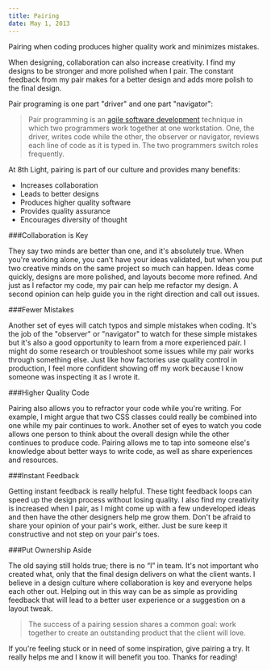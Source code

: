 ```yaml
---
title: Pairing
date: May 1, 2013
---
```


Pairing when coding produces higher quality work and minimizes mistakes.

When designing, collaboration can also increase creativity. I find my designs to be stronger and more polished when I pair. The constant feedback from my pair makes for a better design and adds more polish to the final design.

Pair programing is one part "driver" and one part "navigator":

>Pair programming is an <a href="http://en.wikipedia.org/wiki/Agile_software_development" target="_blank">agile software development</a> technique in which two programmers work together at one workstation. One, the driver, writes code while the other, the observer or navigator, reviews each line of code as it is typed in. The two programmers switch roles frequently.

At 8th Light, pairing is part of our culture and provides many benefits:

* Increases collaboration
* Leads to better designs
* Produces higher quality software
* Provides quality assurance
* Encourages diversity of thought

###Collaboration is Key

They say two minds are better than one, and it's absolutely true. When you're working alone, you can't have your ideas validated, but when you put two creative minds on the same project so much can happen. Ideas come quickly, designs are more polished, and layouts become more refined. And just as I refactor my code, my pair can help me refactor my design. A second opinion can help guide you in the right direction and call out issues.

###Fewer Mistakes

Another set of eyes will catch typos and simple mistakes when coding. It's the job of the "observer" or "navigator" to watch for these simple mistakes but it's also a good opportunity to learn from a more experienced pair. I might do some research or troubleshoot some issues while my pair works through something else. Just like how factories use quality control in production, I feel more confident showing off my work because I know someone was inspecting it as I wrote it.

###Higher Quality Code

Pairing also allows you to refractor your code while you're writing. For example, I might argue that two CSS classes could really be combined into one while my pair continues to work. Another set of eyes to watch you code allows one person to think about the overall design while the other continues to produce code. Pairing allows me to tap into someone else's knowledge about better ways to write code, as well as share experiences and resources.

###Instant Feedback

Getting instant feedback is really helpful. These tight feedback loops can speed up the design process without losing quality. I also find my creativity is increased when I pair, as I might come up with a few undeveloped ideas and then have the other designers help me grow them. Don't be afraid to share your opinion of your pair's work, either. Just be sure keep it constructive and not step on your pair's toes.

###Put Ownership Aside

The old saying still holds true; there is no “I” in team. It's not important who created what, only that the final design delivers on what the client wants. I believe in a design culture where collaboration is key and everyone helps each other out. Helping out in this way can be as simple as providing feedback that will lead to a better user experience or a suggestion on a layout tweak.

>The success of a pairing session shares a common goal: work together to create an outstanding product that the client will love.

If you're feeling stuck or in need of some inspiration, give pairing a try. It really helps me and I know it will benefit you too. Thanks for reading!
